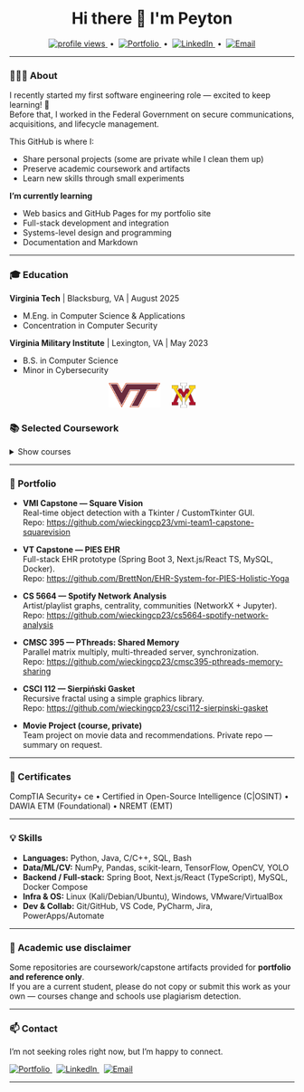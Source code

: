 <h1 align="center">Hi there 👋 I'm Peyton</h1>

<p align="center">
  <!-- Views (Komarev) -->
  <a href="https://komarev.com/ghpvc/?username=wieckingcp23">
    <img src="https://komarev.com/ghpvc/?username=wieckingcp23&color=blue" alt="profile views">
  </a>
  &nbsp;•&nbsp;
  <!-- Portfolio -->
  <a href="https://wieckingcp23.github.io">
    <img src="https://img.shields.io/badge/Portfolio-website-blue?style=flat&logo=githubpages&logoColor=white" alt="Portfolio">
  </a>
  &nbsp;•&nbsp;
  <!-- LinkedIn -->
  <a href="https://www.linkedin.com/in/peyton-wiecking/">
    <img src="https://img.shields.io/badge/LinkedIn-Peyton%20Wiecking-blue?style=flat&logo=linkedin&logoColor=white" alt="LinkedIn">
  </a>
  &nbsp;•&nbsp;
  <!-- Email (note the %40 for @) -->
  <a href="mailto:pwiecking@outlook.com">
    <img src="https://img.shields.io/badge/Email-pwiecking%40outlook.com-blue?style=flat&logo=microsoftoutlook&logoColor=white" alt="Email">
  </a>
</p>

---

### 👨🏻‍💻 About
I recently started my first software engineering role — excited to keep learning! 🎉  
Before that, I worked in the Federal Government on secure communications, acquisitions, and lifecycle management.

This GitHub is where I:
- Share personal projects (some are private while I clean them up)
- Preserve academic coursework and artifacts
- Learn new skills through small experiments

**I’m currently learning**
- Web basics and GitHub Pages for my portfolio site
- Full-stack development and integration
- Systems-level design and programming
- Documentation and Markdown

---
### 🎓 Education
**Virginia Tech** | Blacksburg, VA | August 2025
- M.Eng. in Computer Science & Applications
- Concentration in Computer Security

**Virginia Military Institute** | Lexington, VA | May 2023
- B.S. in Computer Science
- Minor in Cybersecurity

<p align="center">
  <a href="https://vt.edu"><img src="assets/vt_logo.png" alt="Virginia Tech" height="44"></a>
  &nbsp;&nbsp;&nbsp;
  <a href="https://www.vmi.edu"><img src="assets/vmi_logo.png" alt="VMI" height="44"></a>
</p>

### 📚 Selected Coursework
<details>
<summary>Show courses</summary>

| Course | Institution | Term | Level |
|:--|:--|:--|:--|
| Advanced Linux Kernel Programming | Virginia Tech | 2024–2025 | Graduate |
| AI Tools for Software Engineering | Virginia Tech | 2024–2025 | Graduate |
| Information Security | Virginia Tech | 2024–2025 | Graduate |
| Network Security | Virginia Tech | 2024–2025 | Graduate |
| CS 5664 Social Media Analytics | Virginia Tech | 2024–2025 | Graduate |
| Operating Systems | Virginia Military Institute | 2022–2023 | Undergraduate |
| Computer & Information Security (CIS 303) | Virginia Military Institute | 2022–2023 | Undergraduate |
| Networking | Virginia Military Institute | 2022–2023 | Undergraduate |
| Database Management Systems | Virginia Military Institute | 2022–2023 | Undergraduate |
| Design & Analysis of Algorithms (CIS 343) | Virginia Military Institute | 2022–2023 | Undergraduate |
| Capstone: CIS 480/490 “Square Vision” | Virginia Military Institute | 2022–2023 | Undergraduate |
| CSCI 112 Data Structures | Randolph-Macon College | 2019 | Undergraduate |
| CMSC 395 High Performance Computing | Longwood University | 2021 | Undergraduate |

</details>



---


### 📂 Portfolio
- **VMI Capstone — Square Vision**  
  Real-time object detection with a Tkinter / CustomTkinter GUI.  
  Repo: <https://github.com/wieckingcp23/vmi-team1-capstone-squarevision>

- **VT Capstone — PIES EHR**  
  Full-stack EHR prototype (Spring Boot 3, Next.js/React TS, MySQL, Docker).  
  Repo: <https://github.com/BrettNon/EHR-System-for-PIES-Holistic-Yoga>

- **CS 5664 — Spotify Network Analysis**  
  Artist/playlist graphs, centrality, communities (NetworkX + Jupyter).  
  Repo: <https://github.com/wieckingcp23/cs5664-spotify-network-analysis>

- **CMSC 395 — PThreads: Shared Memory**  
  Parallel matrix multiply, multi-threaded server, synchronization.  
  Repo: <https://github.com/wieckingcp23/cmsc395-pthreads-memory-sharing>

- **CSCI 112 — Sierpiński Gasket**  
  Recursive fractal using a simple graphics library.  
  Repo: <https://github.com/wieckingcp23/csci112-sierpinski-gasket>

- **Movie Project (course, private)**  
  Team project on movie data and recommendations. Private repo — summary on request.

---

### 🏅 Certificates
CompTIA Security+ ce • Certified in Open-Source Intelligence (C|OSINT) • DAWIA ETM (Foundational) • NREMT (EMT)

---
### 💡 Skills
- **Languages:** Python, Java, C/C++, SQL, Bash
- **Data/ML/CV:** NumPy, Pandas, scikit-learn, TensorFlow, OpenCV, YOLO
- **Backend / Full-stack:** Spring Boot, Next.js/React (TypeScript), MySQL, Docker Compose
- **Infra & OS:** Linux (Kali/Debian/Ubuntu), Windows, VMware/VirtualBox
- **Dev & Collab:** Git/GitHub, VS Code, PyCharm, Jira, PowerApps/Automate





---

### 📌 Academic use disclaimer
Some repositories are coursework/capstone artifacts provided for **portfolio and reference only**.  
If you are a current student, please do not copy or submit this work as your own — courses change and schools use plagiarism detection.



---
### 📫 Contact
I’m not seeking roles right now, but I’m happy to connect.

<p align="left">
  <!-- Portfolio -->
  <a href="https://wieckingcp23.github.io">
    <img src="https://img.shields.io/badge/Portfolio-website-0d1117?style=flat&logo=githubpages&logoColor=white" alt="Portfolio">
  </a>
  &nbsp;
  <!-- LinkedIn -->
  <a href="https://www.linkedin.com/in/peyton-wiecking/">
    <img src="https://img.shields.io/badge/LinkedIn-Peyton%20Wiecking-0A66C2?style=flat&logo=linkedin&logoColor=white" alt="LinkedIn">
  </a>
  &nbsp;
  <!-- Email -->
  <a href="mailto:pwiecking@outlook.com">
    <img src="https://img.shields.io/badge/Email-pwiecking%40outlook.com-0078D4?style=flat&logo=microsoftoutlook&logoColor=white" alt="Email">
  </a>
</p>

---



<!--
### 📊 Activity & Stats
<details>
<summary>Click to expand</summary>

<p>
  <img height="160" src="https://github-readme-stats.vercel.app/api?username=wieckingcp23&show_icons=true&count_private=true" alt="GitHub stats"/>
  <img height="160" src="https://github-readme-stats.vercel.app/api/top-langs/?username=wieckingcp23&layout=compact" alt="Top languages"/>
</p>

<p>
  <img height="160" src="https://streak-stats.demolab.com?user=wieckingcp23" alt="GitHub Streak"/>
</p>

<!-- Optional: trophies (can be noisy)
<p>
  <img src="https://github-profile-trophy.vercel.app/?username=wieckingcp23&no-frame=true&margin-w=10" alt="Trophies"/>
</p>
-->

<!-- Optional: WakaTime (if you use it)
<p>
  <img src="https://github-readme-stats.vercel.app/api/wakatime?username=YOUR_WAKATIME_USERNAME&layout=compact" alt="Wakatime"/>
</p>
</details>
-->